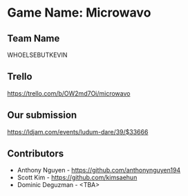 # Game Name: Microwavo

## Team Name
WHOELSEBUTKEVIN

## Trello
https://trello.com/b/OW2md7Oi/microwavo

## Our submission
https://ldjam.com/events/ludum-dare/39/$33666

## Contributors
* Anthony Nguyen - https://github.com/anthonynguyen194
* Scott Kim - https://github.com/kimsaehun
* Dominic Deguzman - \<TBA\>
